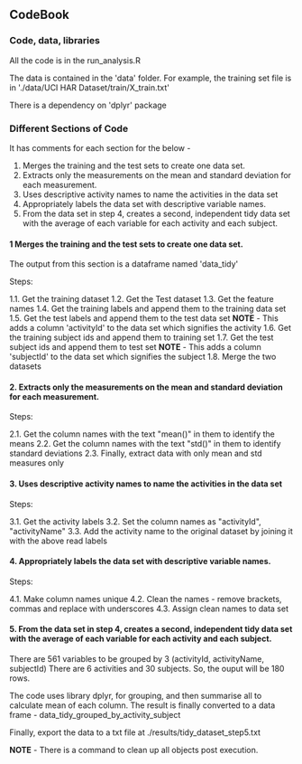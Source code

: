 ## CodeBook

### Code, data, libraries

All the code is in the run_analysis.R

The data is contained in the 'data' folder. 
For example, the training set file is in './data/UCI HAR Dataset/train/X_train.txt'

There is a dependency on 'dplyr' package

### Different Sections of Code

It has comments for each section for the below -

1. Merges the training and the test sets to create one data set.
2. Extracts only the measurements on the mean and standard deviation for each measurement.
3. Uses descriptive activity names to name the activities in the data set
4. Appropriately labels the data set with descriptive variable names.
5. From the data set in step 4, creates a second, independent tidy data set with the average of each variable for each activity and each subject.

#### 1 Merges the training and the test sets to create one data set.

The output from this section is a dataframe named 'data_tidy'

Steps:

1.1. Get the training dataset
1.2. Get the Test dataset
1.3. Get the feature names
1.4. Get the training labels and append them to the training data set
1.5. Get the test labels and append them to the test data set
    **NOTE** - This adds a column 'activityId' to the data set which signifies the activity
1.6. Get the training subject ids and append them to training set
1.7. Get the test subject ids and append them to test set
    **NOTE** - This adds a column 'subjectId' to the data set which signifies the subject
1.8. Merge the two datasets

#### 2. Extracts only the measurements on the mean and standard deviation for each measurement.

Steps:

2.1. Get the column names with the text "mean()" in them to identify the means
2.2. Get the column names with the text "std()" in them to identify standard deviations
2.3. Finally, extract data with only mean and std measures only

#### 3. Uses descriptive activity names to name the activities in the data set

Steps:

3.1. Get the activity labels
3.2. Set the column names as "activityId", "activityName"
3.3. Add the activity name to the original dataset by joining it with the above read labels

#### 4. Appropriately labels the data set with descriptive variable names.

Steps:

4.1. Make column names unique
4.2. Clean the names - remove brackets, commas and replace with underscores
4.3. Assign clean names to data set

#### 5. From the data set in step 4, creates a second, independent tidy data set with the average of each variable for each activity and each subject.

There are 561 variables to be grouped by 3 (activityId, activityName, subjectId)
There are 6 activities and 30 subjects. So, the ouput will be 180 rows.

The code uses library dplyr, for grouping, and then summarise all to calculate mean of each column.
The result is finally converted to a data frame - data_tidy_grouped_by_activity_subject

Finally, export the data to a txt file at ./results/tidy_dataset_step5.txt

**NOTE** - There is a command to clean up all objects post execution.



